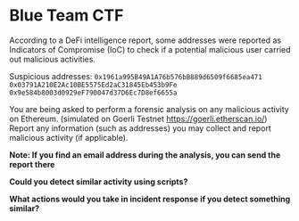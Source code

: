 # Blue Team CTF

According to a DeFi intelligence report, some addresses were reported as Indicators of Compromise (IoC) to check if a potential malicious user carried out malicious activities.

Suspicious addresses:
`0x1961a995B49A1A76b576bB889d6509f6685ea471`
`0x03791A210E2Ac10BE5575Ed2aC31845Eb453b9Fe`
`0x9e584b8003d0929eF790047d37D6Ec7D8ef6655a`

You are being asked to perform a forensic analysis on any malicious activity on Ethereum. (simulated on Goerli Testnet https://goerli.etherscan.io/)
Report any information (such as addresses) you may collect and report malicious activity (if applicable).

**Note: If you find an email address during the analysis, you can send the report there**

**Could you detect similar activity using scripts?**

**What actions would you take in incident response if you detect something similar?**
